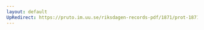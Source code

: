 ```yaml
---
layout: default
UpRedirect: https://pruto.im.uu.se/riksdagen-records-pdf/1871/prot-1871--ak--401/prot-1871--ak--401_007.pdf
---
```


